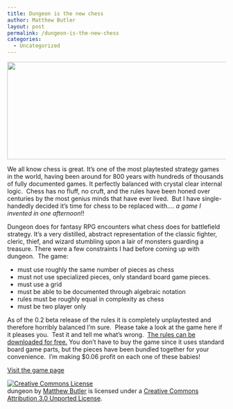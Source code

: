 ```yaml
---
title: Dungeon is the new chess
author: Matthew Butler
layout: post
permalink: /dungeon-is-the-new-chess
categories:
  - Uncategorized
---
```

[<img class="aligncenter size-full wp-image-269" title="dungeon-game" src="http://mattbutler.net/wp-content/uploads/2010/08/dungeon-game.jpg" alt="" width="600" height="225" />][1]

We all know chess is great. It&#8217;s one of the most playtested strategy games in the world, having been around for 800 years with hundreds of thousands of fully documented games. It perfectly balanced with crystal clear internal logic.  Chess has no fluff, no cruft, and the rules have been honed over centuries by the most genius minds that have ever lived.  But I have single-handedly decided it&#8217;s time for chess to be replaced with&#8230;. *a game I invented in one afternoon*!!

Dungeon does for fantasy RPG encounters what chess does for battlefield strategy. It&#8217;s a very distilled, abstract representation of the classic fighter, cleric, thief, and wizard stumbling upon a lair of monsters guarding a treasure. There were a few constraints I had before coming up with dungeon.  The game:

*   must use roughly the same number of pieces as chess
*   must not use specialized pieces, only standard board game pieces.
*   must use a grid
*   must be able to be documented through algebraic notation
*   rules must be roughly equal in complexity as chess
*   must be two player only

As of the 0.2 beta release of the rules it is completely unplaytested and therefore horribly balanced I&#8217;m sure.  Please take a look at the game here if it pleases you.  Test it and tell me what&#8217;s wrong.  [The rules can be downloaded for free.][2] You don&#8217;t have to buy the game since it uses standard board game parts, but the pieces have been bundled together for your convenience.  I&#8217;m making $0.06 profit on each one of these babies!

[Visit the game page][3]

<a rel="license" href="http://creativecommons.org/licenses/by/3.0/"><img style="border-width: 0;" src="http://i.creativecommons.org/l/by/3.0/88x31.png" alt="Creative Commons License" /></a>  
<span>dungeon</span> by <a rel="cc:attributionURL" href="http://thegamecrafter.com/games/dungeon">Matthew Butler</a> is licensed under a <a rel="license" href="http://creativecommons.org/licenses/by/3.0/">Creative Commons Attribution 3.0 Unported License</a>.

 [1]: http://mattbutler.net/wp-content/uploads/2010/08/dungeon-game.jpg
 [2]: https://www.thegamecrafter.com/uploads/33/d6/33d6cefa6f3000ef3f6f7adaab7268a2/dungeon.pdf
 [3]: https://www.thegamecrafter.com/games/dungeon